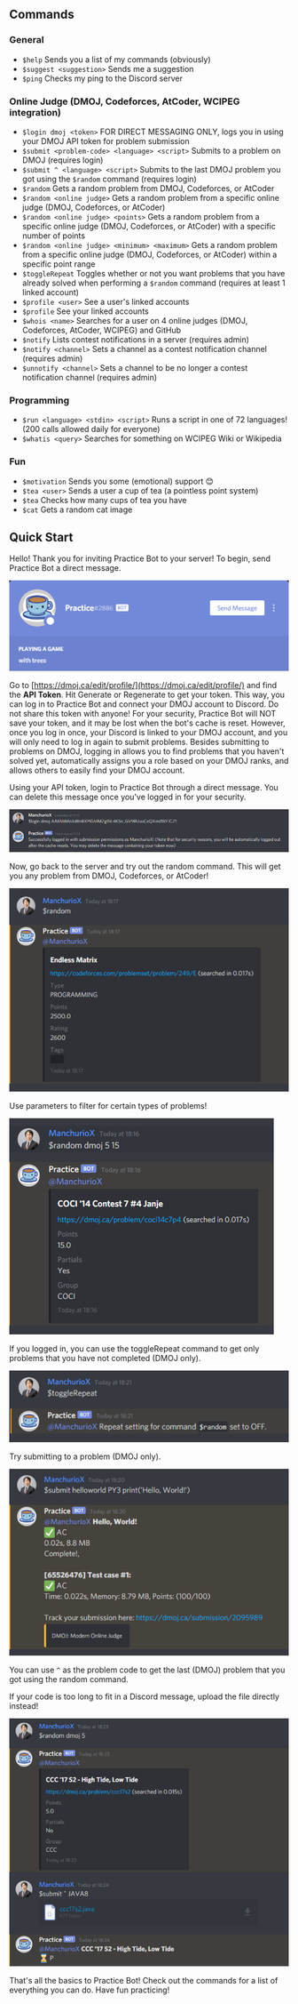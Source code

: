 ## Commands
### General
 - `$help` Sends you a list of my commands (obviously)
 - `$suggest <suggestion>` Sends me a suggestion
 - `$ping` Checks my ping to the Discord server
### Online Judge (DMOJ, Codeforces, AtCoder, WCIPEG integration)
 - `$login dmoj <token>` FOR DIRECT MESSAGING ONLY, logs you in using your DMOJ API token for problem submission
 - `$submit <problem-code> <language> <script>` Submits to a problem on DMOJ (requires login)
 - `$submit ^ <language> <script>` Submits to the last DMOJ problem you got using the `$random` command (requires login)
 - `$random` Gets a random problem from DMOJ, Codeforces, or AtCoder
 - `$random <online judge>` Gets a random problem from a specific online judge (DMOJ, Codeforces, or AtCoder)
 - `$random <online judge> <points>` Gets a random problem from a specific online judge (DMOJ, Codeforces, or AtCoder) with a specific number of points
 - `$random <online judge> <minimum> <maximum>` Gets a random problem from a specific online judge (DMOJ, Codeforces, or AtCoder) within a specific point range
 - `$toggleRepeat` Toggles whether or not you want problems that you have already solved when performing a `$random` command (requires at least 1 linked account)
 - `$profile <user>` See a user's linked accounts
 - `$profile` See your linked accounts
 - `$whois <name>` Searches for a user on 4 online judges (DMOJ, Codeforces, AtCoder, WCIPEG) and GitHub
 - `$notify` Lists contest notifications in a server (requires admin)
 - `$notify <channel>` Sets a channel as a contest notification channel (requires admin)
 - `$unnotify <channel>` Sets a channel to be no longer a contest notification channel (requires admin)
 ### Programming
 - `$run <language> <stdin> <script>` Runs a script in one of 72 languages! (200 calls allowed daily for everyone)
 - `$whatis <query>` Searches for something on WCIPEG Wiki or Wikipedia
 ### Fun
 - `$motivation` Sends you some (emotional) support 😊
 - `$tea <user>` Sends a user a cup of tea (a pointless point system)
 - `$tea` Checks how many cups of tea you have
 - `$cat` Gets a random cat image

 ## Quick Start
 Hello! Thank you for inviting Practice Bot to your server! To begin, send Practice Bot a direct message.
 
 ![Step 1](screenshots/step1.PNG)

Go to [https://dmoj.ca/edit/profile/](https://dmoj.ca/edit/profile/) and find the **API Token**. Hit Generate or Regenerate to get your token. This way, you can log in to Practice Bot and connect your DMOJ account to Discord. Do not share this token with anyone! For your security, Practice Bot will NOT save your token, and it may be lost when the bot's cache is reset. However, once you log in once, your Discord is linked to your DMOJ account, and you will only need to log in again to submit problems. Besides submitting to problems on DMOJ, logging in allows you to find problems that you haven't solved yet, automatically assigns you a role based on your DMOJ ranks, and allows others to easily find your DMOJ account.

Using your API token, login to Practice Bot through a direct message. You can delete this message once you've logged in for your security.

![Step 2](screenshots/step2.PNG)

Now, go back to the server and try out the random command. This will get you any problem from DMOJ, Codeforces, or AtCoder!

![Step 3](screenshots/step3.PNG)

Use parameters to filter for certain types of problems!

![Step 4](screenshots/step4.PNG)

If you logged in, you can use the toggleRepeat command to get only problems that you have not completed (DMOJ only).

![Step 5](screenshots/step5.PNG)

Try submitting to a problem (DMOJ only).

![Step 6](screenshots/step6.PNG)

You can use `^` as the problem code to get the last (DMOJ) problem that you got using the random command.

If your code is too long to fit in a Discord message, upload the file directly instead!

![Step 7](screenshots/step7.PNG)

That's all the basics to Practice Bot! Check out the commands for a list of everything you can do. Have fun practicing!
